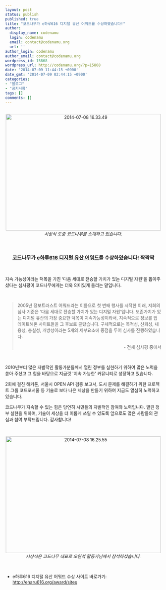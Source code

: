 ```yaml
---
layout: post
status: publish
published: true
title: "코드나무가 e하루616 디지털 유산 어워드를 수상하였습니다!"
author:
  display_name: codenamu
  login: codenamu
  email: contact@codenamu.org
  url: ''
author_login: codenamu
author_email: contact@codenamu.org
wordpress_id: 15868
wordpress_url: http://codenamu.org/?p=15868
date: '2014-07-09 11:44:15 +0900'
date_gmt: '2014-07-09 02:44:15 +0900'
categories:
- "블로그"
- "공지사항"
tags: []
comments: []
---
```

<h2 style="text-align: center;"></h2>
<p style="text-align: center;"><a title="Flickr에서 cckorea님의 2014-07-08 16.33.49" href="https://www.flickr.com/photos/wowcckorea/14423084347/"><img class="aligncenter" src="https://farm6.staticflickr.com/5516/14423084347_c27aa6a578.jpg" alt="2014-07-08 16.33.49" width="500" height="375" /></a><em>시상식 도중 코드나무를 소개하고 있습니다.</em></p>
<p>&nbsp;</p>
<h3 style="text-align: center;">코드나무가 <a href="http://eharu616.org/award" target="_blank"><strong>e하루616 디지털 유산 어워드</strong></a>를 수상하였습니다! 짝짝짝</h3>
<p>&nbsp;</p>
<p>지속 가능성이라는 덕목을 가진 ‘다음 세대로 전승할 가치가 있는 디지털 자원’을 뽑아주셨다는 심사평이 코드나무에게는 더욱 의미있게 들리는 말입니다.</p>
<p>&nbsp;</p>
<blockquote>
<p style="text-align: left;">2005년 정보트러스트 어워드라는 이름으로 첫 번째 행사를 시작한 이래, 저희의 심사 기준은 ‘다음 세대로 전승할 가치가 있는 디지털 자원’입니다. 보존가치가 있는 디지털 유산의 가장 중요한 덕목이 지속가능성이라서, 지속적으로 정보를 업데이트해온 사이트들을 그 후보로 골랐습니다. 구체적으로는 목적성, 신뢰성, 내용성, 충실성, 개방성이라는 5개의 세부요소에 중점을 두어 심사를 진행하였습니다.</p>
<p style="text-align: right;">- 전체 심사평 중에서</p>
</blockquote>
<p>&nbsp;</p>
<p>2010년부터 많은 자발적인 활동가분들께서 열린 정부를 실현하기 위하여 많은 노력을 쏟아 주셨고 그 힘을 바탕으로 지금껏 '지속 가능한' 커뮤니티로 성장하고 있습니다.</p>
<p>2회에 걸친 해커톤, 서울시 OPEN API 검증 보고서, 도시 문제를 해결하기 위한 프로젝트 그룹 코드포서울 등 기술로 보다 나은 세상을 만들기 위하여 지금도 열심히 노력하고 있습니다.</p>
<p>코드나무가 지속할 수 있는 힘은 당연히 시민들의 자발적인 참여와 노력입니다. 열린 정부 실현을 위하여, 기술이 세상을 더 이롭게 쓰일 수 있도록 앞으로도 많은 사람들의 관심과 참여 부탁드립니다. 감사합니다!</p>
<p>&nbsp;</p>
<p style="text-align: center;"><a title="Flickr에서 cckorea님의 2014-07-08 16.25.55" href="https://www.flickr.com/photos/wowcckorea/14423084967/"><img class="aligncenter" src="https://farm6.staticflickr.com/5565/14423084967_525a7cf4f3.jpg" alt="2014-07-08 16.25.55" width="500" height="375" /></a><em>시상식은 코드나무 대표로 오원석 활동가님께서 참석하셨습니다.</em></p>
<p>&nbsp;</p>
<ul>
<li>e하루616 디지털 유산 어워드 수상 사이트 바로가기: <a href="http://eharu616.org/award/sites" target="_blank">http://eharu616.org/award/sites</a></li>
</ul>
